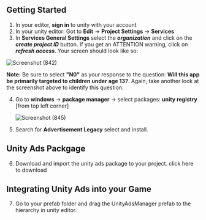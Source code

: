 ## Getting Started
1. In your editor, **sign in** to unity with your account
2. In your unity editor: Got to **Edit** -> **Project Settings** -> **Services**
3. In **Services General Settings** select the **_organization_** and click on the **_create project ID_** button. If you get an ATTENTION warning, click on **_refresh access_**. Your screen should look like so:
   
![Screenshot (842)](https://github.com/justPoly/monetization_project/assets/29443625/9580a52e-ebd1-404c-be8c-7ccb5439c5be)

**Note:** Be sure to select **"N0"** as your response to the question: **Will this app be primarily targeted to children under age 13?**. Again, take another look at the screenshot above to identify this question.

4. Go to **windows** -> **package manager** -> select packages: **unity registry** [from top left corner]
     
   ![Screenshot (845)](https://github.com/justPoly/monetization_project/assets/29443625/19200e57-517a-4000-8c5e-1056543f1c01)

6. Search for **Advertisement Legacy** select and install.

## Unity Ads Packgage
6. Download and import the unity ads package to your project.
   click here to download
   
## Integrating Unity Ads into your Game
7. Go to your prefab folder and drag the UnityAdsManager prefab to the hierarchy in unity editor.




